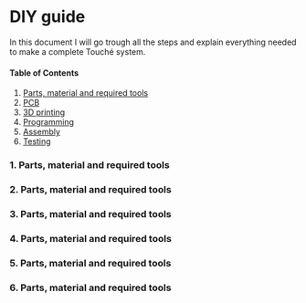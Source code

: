 # DIY guide

In this document I will go trough all the steps and explain everything needed to make a complete Touché system.



#### Table of Contents

1. [Parts, material and required tools](#p1)
2. [PCB](#p2)
3. [3D printing](#p3)
4. [Programming](#p4)
5. [Assembly](#p5)
6. [Testing](#p6)



<a name="p1"/>

### 1. Parts, material and required tools

<a name="p2"/>

### 2. Parts, material and required tools

<a name="p3"/>

### 3. Parts, material and required tools

<a name="p4"/>

### 4. Parts, material and required tools

<a name="p5"/>

### 5. Parts, material and required tools

<a name="p6"/>

### 6. Parts, material and required tools

